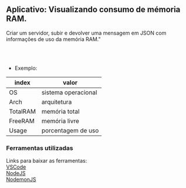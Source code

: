 ## Aplicativo: Visualizando consumo de mémoria RAM.

<p>Criar um servidor, subir e devolver uma mensagem em JSON com informações de uso da memória RAM."</p></br></br>

* Exemplo:

index   | valor
--------- | ------
OS | sistema operacional
Arch | arquitetura
TotalRAM | memória total
FreeRAM | memória livre
Usage | porcentagem de uso

### Ferramentas utilizadas

Links para baixar as ferramentas:</br>
[VSCode](https://code.visualstudio.com/)</br>
[NodeJS](https://nodejs.org/en/)</br>
[NodemonJS](https://www.npmjs.com/package/nodemon)</br>
